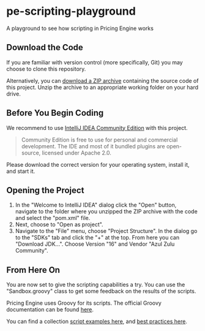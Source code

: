 # pe-scripting-playground
A playground to see how scripting in Pricing Engine works

## Download the Code

If you are familiar with version control (more specifically, Git) you may choose to clone this repository.

Alternatively, you can [download a ZIP archive](https://github.com/smec/pe-scripting-playground/archive/refs/heads/main.zip) containing the source code of this project. Unzip the archive to an appropriate working folder on your hard drive.

## Before You Begin Coding

We recommend to use [IntelliJ IDEA Community Edition](https://www.jetbrains.com/idea/download/) with this project.

> Community Edition is free to use for personal and commercial development. The IDE and most of it bundled plugins are open-source, licensed under Apache 2.0.

Please download the correct version for your operating system, install it, and start it.

## Opening the Project

1. In the "Welcome to IntelliJ IDEA" dialog click the "Open" button, navigate to the folder where you unzipped the ZIP archive with the code and select the "pom.xml" file.
2. Next, choose to "Open as project".
3. Navigate to the "File" menu, choose "Project Structure". In the dialog go to the "SDKs" tab and click the "+" at the top. From here you can "Download JDK...". Choose Version "16" and Vendor "Azul Zulu Community".

## From Here On

You are now set to give the scripting capabilities a try. You can use the "Sandbox.groovy" class to get some feedback on the results of the scripts.

Pricing Engine uses Groovy for its scripts. The official Groovy documentation can be found [here](https://docs.groovy-lang.org/next/html/documentation/).

You can find a collection [script examples here](./script-examples.md), and [best practices here](./best-practices.md).
